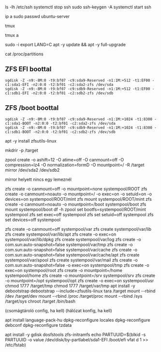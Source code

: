 ls -lh /etc/ssh
systemctl stop ssh
sudo ssh-keygen -A
systemctl start ssh

ip a
sudo passwd ubuntu-server

tmux

tmux a


sudo -i
export LANG=C
apt -y update && apt -y full-upgrade

cat /proc/partitions

## ZFS EFI boottal
    sgdisk -Z -n9:-8M:0 -t9:bf07 -c9:sda9-Reserved -n1:1M:+512 -t1:EF00 -c1:sda1-EFI -n2:0:0 -t2:bf01 -c2:sda2-zfs /dev/sda
    sgdisk -Z -n9:-8M:0 -t9:bf07 -c9:sdb9-Reserved -n1:1M:+512 -t1:EF00 -c1:sdb1-EFI -n2:0:0 -t2:bf01 -c2:sdb2-zfs /dev/sdb

## ZFS /boot boottal
    sgdisk -Z -n9:-8M:0 -t9:bf07 -c9:sda9-Reserved -n1:1M:+1024 -t1:8300 -c1:sda1-BOOT -n2:0:0 -t2:bf01 -c2:sda2-zfs /dev/sda
    sgdisk -Z -n9:-8M:0 -t9:bf07 -c9:sdb9-Reserved -n1:1M:+1024 -t1:8300 -c1:sdb1-BOOT -n2:0:0 -t2:bf01 -c2:sdb2-zfs /dev/sdb

apt -y install zfsutils-linux

mkdrir -p /target

zpool create -o ashift=12 -O atime=off -O canmount=off -O compression=lz4 -O normalization=formD -O mountpoint=/ -R /target mirror /dev/sda2 /dev/sdb2

mirror helyett nincs egy lemeznél

zfs create -o canmount=off -o mountpoint=none systempool/ROOT
zfs create -o canmount=noauto -o mountpoint=/ -o exec=on -o setuid=on -o devices=on systempool/ROOT/mint
zfs mount systempool/ROOT/mint
zfs create -o canmount=noauto -o mountpoint=/boot systempool/boot
zfs mount systempool/boot
df -h
zpool set bootfs=systempool/ROOT/mint systempool
zfs set exec=off systempool
zfs set setuid=off systempool
zfs set devices=off systempool

zfs create -o canmount=off systempool/var
zfs create systempool/var/lib
zfs create systempool/var/lib/apt
zfs create -o exec=on systempool/var/lib/dpkg
zfs create systempool/var/log
zfs create -o com.sun:auto-snapshot=false systempool/var/tmp
zfs create -o com.sun:auto-snapshot=false systempool/var/cache
zfs create -o com.sun:auto-snapshot=false systempool/var/cache/apt
zfs create systempool/var/spool
zfs create systempool/var/mail
zfs create -o com.sun:auto-snapshot=false -o exec=on systempool/tmp
zfs create -o exec=on systempool/root
zfs create -o mountpoint=/home systempool/home
zfs create -o mountpoint=/srv systempool/srv
zfs create -o mountpoint=/opt systempool/opt
zfs create -o exec=on systempool/usr
chmod 1777 /target/tmp
chmod 1777 /target/var/tmp
apt install -y debootstrap
debootstrap --include=zfsutils-linux tara /target
mount --rbind /dev /target/dev
mount --rbind /proc /target/proc
mount --rbind /sys /target/sys
chroot /target /bin/bash

(csomágtároló config, ha kell)
(hálózat konfig, ha kell)

apt install language-pack-hu
dpkg-reconfigure locales
dpkg-reconfigure debconf
dpkg-reconfigure tzdata

apt install -y gdisk dosfstools zfs-initramfs
echo PARTUUID=$(blkid -s PARTUUID -o value /dev/disk/by-partlabel/sda1-EFI /boot/efi vfat d 1 >> /etc/fstab)

